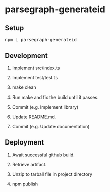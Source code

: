 # parsegraph-generateid

## Setup

<pre>
npm i parsegraph-generateid
</pre>

## Development

1. Implement src/index.ts

2. Implement test/test.ts

3. make clean

4. Run make and fix the build until it passes.

5. Commit (e.g. Implement library)

6. Update README.md.

7. Commit (e.g. Update documentation)

## Deployment

1. Await successful github build.

2. Retrieve artifact.

3. Unzip to tarball file in project directory

4. npm publish <tarball>

